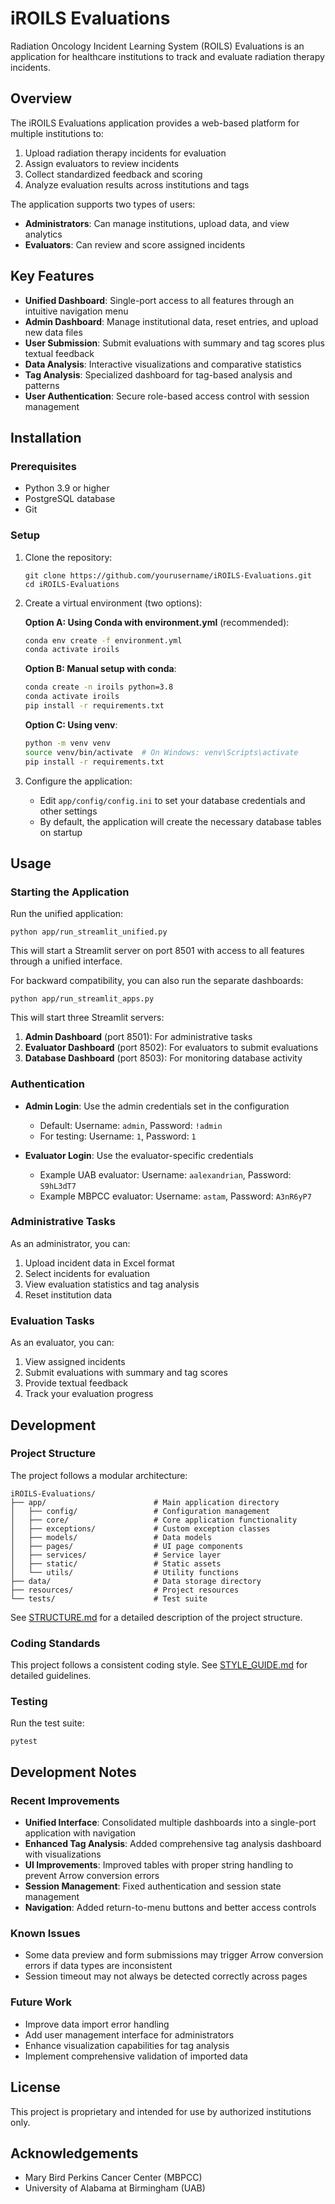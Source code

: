# iROILS Evaluations

Radiation Oncology Incident Learning System (ROILS) Evaluations is an application for healthcare institutions to track and evaluate radiation therapy incidents.

## Overview

The iROILS Evaluations application provides a web-based platform for multiple institutions to:

1. Upload radiation therapy incidents for evaluation
2. Assign evaluators to review incidents
3. Collect standardized feedback and scoring
4. Analyze evaluation results across institutions and tags

The application supports two types of users:
- **Administrators**: Can manage institutions, upload data, and view analytics
- **Evaluators**: Can review and score assigned incidents

## Key Features

- **Unified Dashboard**: Single-port access to all features through an intuitive navigation menu
- **Admin Dashboard**: Manage institutional data, reset entries, and upload new data files
- **User Submission**: Submit evaluations with summary and tag scores plus textual feedback
- **Data Analysis**: Interactive visualizations and comparative statistics
- **Tag Analysis**: Specialized dashboard for tag-based analysis and patterns
- **User Authentication**: Secure role-based access control with session management

## Installation

### Prerequisites

- Python 3.9 or higher
- PostgreSQL database
- Git

### Setup

1. Clone the repository:
   ```
   git clone https://github.com/yourusername/iROILS-Evaluations.git
   cd iROILS-Evaluations
   ```

2. Create a virtual environment (two options):

   **Option A: Using Conda with environment.yml** (recommended):
   ```bash
   conda env create -f environment.yml
   conda activate iroils
   ```

   **Option B: Manual setup with conda**:
   ```bash
   conda create -n iroils python=3.8
   conda activate iroils
   pip install -r requirements.txt
   ```

   **Option C: Using venv**:
   ```bash
   python -m venv venv
   source venv/bin/activate  # On Windows: venv\Scripts\activate
   pip install -r requirements.txt
   ```

4. Configure the application:
   - Edit `app/config/config.ini` to set your database credentials and other settings
   - By default, the application will create the necessary database tables on startup

## Usage

### Starting the Application

Run the unified application:

```
python app/run_streamlit_unified.py
```

This will start a Streamlit server on port 8501 with access to all features through a unified interface.

For backward compatibility, you can also run the separate dashboards:
```
python app/run_streamlit_apps.py
```

This will start three Streamlit servers:
1. **Admin Dashboard** (port 8501): For administrative tasks
2. **Evaluator Dashboard** (port 8502): For evaluators to submit evaluations
3. **Database Dashboard** (port 8503): For monitoring database activity

### Authentication

- **Admin Login**: Use the admin credentials set in the configuration
  - Default: Username: `admin`, Password: `!admin`
  - For testing: Username: `1`, Password: `1`
  
- **Evaluator Login**: Use the evaluator-specific credentials
  - Example UAB evaluator: Username: `aalexandrian`, Password: `S9hL3dT7`
  - Example MBPCC evaluator: Username: `astam`, Password: `A3nR6yP7`

### Administrative Tasks

As an administrator, you can:

1. Upload incident data in Excel format
2. Select incidents for evaluation
3. View evaluation statistics and tag analysis
4. Reset institution data

### Evaluation Tasks

As an evaluator, you can:

1. View assigned incidents
2. Submit evaluations with summary and tag scores
3. Provide textual feedback
4. Track your evaluation progress

## Development

### Project Structure

The project follows a modular architecture:

```
iROILS-Evaluations/
├── app/                        # Main application directory
│   ├── config/                 # Configuration management
│   ├── core/                   # Core application functionality
│   ├── exceptions/             # Custom exception classes
│   ├── models/                 # Data models
│   ├── pages/                  # UI page components
│   ├── services/               # Service layer
│   ├── static/                 # Static assets
│   └── utils/                  # Utility functions
├── data/                       # Data storage directory
├── resources/                  # Project resources
└── tests/                      # Test suite
```

See [STRUCTURE.md](STRUCTURE.md) for a detailed description of the project structure.

### Coding Standards

This project follows a consistent coding style. See [STYLE_GUIDE.md](STYLE_GUIDE.md) for detailed guidelines.

### Testing

Run the test suite:

```
pytest
```

## Development Notes

### Recent Improvements

- **Unified Interface**: Consolidated multiple dashboards into a single-port application with navigation
- **Enhanced Tag Analysis**: Added comprehensive tag analysis dashboard with visualizations
- **UI Improvements**: Improved tables with proper string handling to prevent Arrow conversion errors
- **Session Management**: Fixed authentication and session state management
- **Navigation**: Added return-to-menu buttons and better access controls

### Known Issues

- Some data preview and form submissions may trigger Arrow conversion errors if data types are inconsistent
- Session timeout may not always be detected correctly across pages

### Future Work

- Improve data import error handling
- Add user management interface for administrators
- Enhance visualization capabilities for tag analysis
- Implement comprehensive validation of imported data

## License

This project is proprietary and intended for use by authorized institutions only.

## Acknowledgements

- Mary Bird Perkins Cancer Center (MBPCC)
- University of Alabama at Birmingham (UAB)